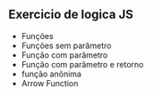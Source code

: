 ## Exercicio de logica JS

* Funções
* Funções sem parâmetro
* Função com parâmetro
* Função com parâmetro e retorno
* função anônima
* Arrow Function
